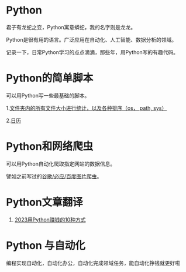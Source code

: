 # Python
君子有龙蛇之变，Python寓意蟒蛇，我的名字则是龙龙。

Python是很有用的语言。广泛应用在自动化、人工智能、数据分析的领域。

记录一下，日常Python学习的点点滴滴，那些年，用Python写的有趣代码。
# Python的简单脚本
可以用Python写一些最基础的脚本。

1.[文件夹内的所有文件大小进行统计，以及各种排序（os， path, sys）](https://mp.weixin.qq.com/s?__biz=Mzk0NzMxOTAxMQ==&mid=2247484739&idx=1&sn=9f9a5f1cf193881640d9d531a81e7b9b&chksm=c379fccff40e75d9450596de4b58b659150a96d3a15b55f94c7538bf969562c12a82d39b430a&token=753455615&lang=zh_CN#rd)

2.[日历](https://github.com/08183080/Python-dragon/blob/main/scripts/calendar_gen.py)
# Python和网络爬虫
可以用Python自动化爬取指定网站的数据信息。

譬如之前写过的[谷歌/必应/百度图片爬虫](https://mp.weixin.qq.com/s?__biz=Mzk0NzMxOTAxMQ==&mid=2247484552&idx=1&sn=b05e0c1195fc95e280cb299cff2219fd&chksm=c379fd04f40e7412b97240d495fb742cb7c75b914af39c7265cbb33d775390d24b7a5c899085&token=753455615&lang=zh_CN#rd)。

# Python文章翻译
<ol>
  <li><a href="https://mp.weixin.qq.com/s?__biz=Mzk0NzMxOTAxMQ==&mid=2247484773&idx=1&sn=b00a58ba1917f188418015d442e2192d&chksm=c379fce9f40e75ff4e70bf3ed8d55a12bff8149849c00891ac638d70c53dadd696d14aefe0c2&token=965259687&lang=zh_CN#rd">
    2023用Python赚钱的10种方式
  </a></li>
</ol>

# Python 与自动化
编程实现自动化，自动化办公，自动化完成领域任务，能自动化挣钱就更好啦
